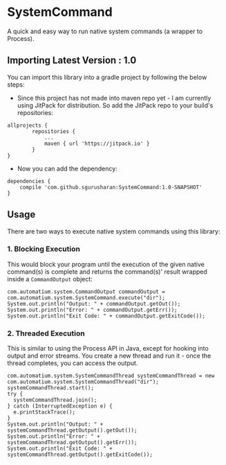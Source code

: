 # SystemCommand
A quick and easy way to run native system commands (a wrapper to Process).

## Importing Latest Version : 1.0
You can import this library into a gradle project by following the below steps:

- Since this project has not made into maven repo yet - I am currently using JitPack for distribution. So add the JitPack repo to your build's repositories:
```
allprojects {
		repositories {
			...
			maven { url 'https://jitpack.io' }
		}
}
```
- Now you can add the dependency:
```
dependencies {
    compile 'com.github.sgurusharan:SystemCommand:1.0-SNAPSHOT'
}
```
## Usage
There are two ways to execute native system commands using this library:

### 1. Blocking Execution
This would block your program until the execution of the given native command(s) is complete and returns the command(s)' result wrapped inside a `CommandOutput` object:
```
com.automatium.system.CommandOutput commandOutput = com.automatium.system.SystemCommand.execute("dir");
System.out.println("Output: " + commandOutput.getOut());
System.out.println("Error: " + commandOutput.getErr());
System.out.println("Exit Code: " + commandOutput.getExitCode());
```
### 2. Threaded Execution
This is similar to using the Process API in Java, except for hooking into output and error streams. You create a new thread and run it - once the thread completes, you can access the output.
```
com.automatium.system.SystemCommandThread systemCommandThread = new com.automatium.system.SystemCommandThread("dir");
systemCommandThread.start();
try {
  systemCommandThread.join();
} catch (InterruptedException e) {
  e.printStackTrace();
}
System.out.println("Output: " + systemCommandThread.getOutput().getOut());
System.out.println("Error: " + systemCommandThread.getOutput().getErr());
System.out.println("Exit Code: " + systemCommandThread.getOutput().getExitCode());
```
